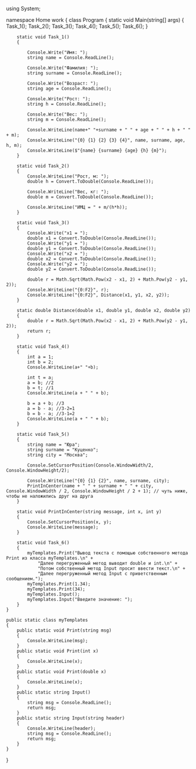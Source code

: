 using System;

namespace Home work
{
    class Program
    {
        static void Main(string[] args)
        {         
                    Task_1();
                    Task_2();
                    Task_3();
                    Task_4();
                    Task_5();
                    Task_6();
        }

        static void Task_1()
        {

            Console.Write("Имя: ");
            string name = Console.ReadLine();

            Console.Write("Фамилия: ");
            string surname = Console.ReadLine();

            Console.Write("Возраст: ");
            string age = Console.ReadLine();

            Console.Write("Рост: ");
            string h = Console.ReadLine();

            Console.Write("Вес: ");
            string m = Console.ReadLine();

            Console.WriteLine(name+" "+surname + " " + age + " " + h + " " + m);
            Console.WriteLine("{0} {1} {2} {3} {4}", name, surname, age, h, m);
            Console.WriteLine($"{name} {surname} {age} {h} {m}");
        }

        static void Task_2()
        {
            Console.WriteLine("Рост, м: ");
            double h = Convert.ToDouble(Console.ReadLine());

            Console.WriteLine("Вес, кг: ");
            double m = Convert.ToDouble(Console.ReadLine());

            Console.WriteLine("ИМЦ = " + m/(h*h));
        }

        static void Task_3()
        {
            Console.Write("x1 = ");
            double x1 = Convert.ToDouble(Console.ReadLine());
            Console.Write("y1 = ");
            double y1 = Convert.ToDouble(Console.ReadLine());
            Console.Write("x2 = ");
            double x2 = Convert.ToDouble(Console.ReadLine());
            Console.Write("y2 = ");
            double y2 = Convert.ToDouble(Console.ReadLine());

            double r = Math.Sqrt(Math.Pow(x2 - x1, 2) + Math.Pow(y2 - y1, 2));
            Console.WriteLine("{0:F2}", r);
            Console.WriteLine("{0:F2}", Distance(x1, y1, x2, y2));
        }

        static double Distance(double x1, double y1, double x2, double y2)
        {
            double r = Math.Sqrt(Math.Pow(x2 - x1, 2) + Math.Pow(y2 - y1, 2));
            return r;
        }

        static void Task_4()
        {
            int a = 1;
            int b = 2;
            Console.WriteLine(a+" "+b);

            int t = a;
            a = b; //2
            b = t; //1
            Console.WriteLine(a + " " + b);

            b = a + b; //3
            a = b - a; //3-2=1
            b = b - a; //3-1=2
            Console.WriteLine(a + " " + b);
        }

        static void Task_5()
        {
            string name = "Юра";
            string surname = "Куценко";
            string city = "Москва";

            Console.SetCursorPosition(Console.WindowWidth/2, Console.WindowHeight/2);

            Console.WriteLine("{0} {1} {2}", name, surname, city);
            PrintInCenter(name + " " + surname + " " + city, Console.WindowWidth / 2, Console.WindowHeight / 2 + 1); // чуть ниже, чтобы не наложились друг на друга
        }

        static void PrintInCenter(string message, int x, int y)
        {
            Console.SetCursorPosition(x, y);
            Console.WriteLine(message); 
        }

        static void Task_6()
        {
            myTemplates.Print("Вывод текста с помощью собственного метода Print из класса myTemplates.\n" +
                "Далее перегруженный метод выводит double и int.\n" +
                "Потом собственный метод Input просит ввести текст.\n" +
                "Далее перегруженный метод Input с приветственным сообщением.");
            myTemplates.Print(1.34);
            myTemplates.Print(34);
            myTemplates.Input();
            myTemplates.Input("Введите значение: ");
        }
    }

    public static class myTemplates
    {
        public static void Print(string msg)
        {
            Console.WriteLine(msg);
        }
        public static void Print(int x)
        {
            Console.WriteLine(x);
        }
        public static void Print(double x)
        {
            Console.WriteLine(x);
        }
        public static string Input()
        {
            string msg = Console.ReadLine();
            return msg;
        }
        public static string Input(string header)
        {
            Console.WriteLine(header);
            string msg = Console.ReadLine();
            return msg;
        }
    }
}
